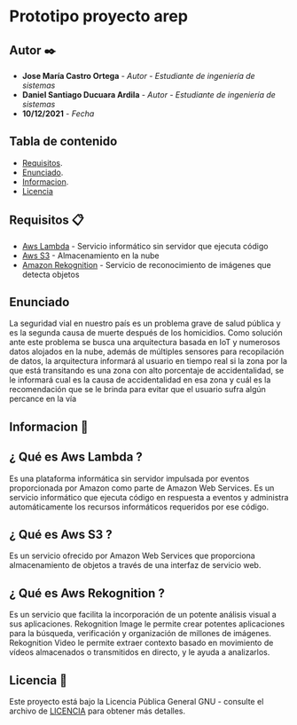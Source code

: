 # Prototipo proyecto arep




## Autor ✒️


* **Jose María Castro Ortega** - *Autor*  - *Estudiante de ingeniería de sistemas*
* **Daniel Santiago Ducuara Ardila** - *Autor*  - *Estudiante de ingeniería de sistemas*
* **10/12/2021** - *Fecha* 


## Tabla de contenido

- [Requisitos](#requisitos-).
- [Enunciado](#enunciado).
- [Informacion](#Informacion-).
- [Licencia](#licencia-)



## Requisitos 📋
* [Aws Lambda](https://aws.amazon.com/) -  Servicio informático sin servidor que ejecuta código
* [Aws S3](https://aws.amazon.com/) - Almacenamiento en la nube
* [Amazon Rekognition](https://aws.amazon.com/) - Servicio de reconocimiento de imágenes que detecta objetos

## Enunciado


La seguridad vial en nuestro país es un problema grave de salud pública y es la segunda causa de muerte después de los homicidios. Como solución ante este problema se busca una arquitectura basada en IoT y numerosos datos alojados en la nube, además de múltiples sensores para recopilación de datos, la arquitectura informará al usuario en tiempo real si la zona por la que está transitando es una zona con alto porcentaje de accidentalidad, se le informará cual es la causa de accidentalidad en esa zona y cuál es la recomendación que se le brinda para evitar que el usuario sufra algún percance en la vía 

## Informacion 🚀

## ¿ Qué es Aws Lambda ?

Es una plataforma informática sin servidor impulsada por eventos proporcionada por Amazon como parte de Amazon Web Services. Es un servicio informático que ejecuta código en respuesta a eventos y administra automáticamente los recursos informáticos requeridos por ese código.

## ¿ Qué es Aws S3 ?

Es un servicio ofrecido por Amazon Web Services que proporciona almacenamiento de objetos a través de una interfaz de servicio web.


## ¿ Qué es Aws Rekognition ?

Es un servicio que facilita la incorporación de un potente análisis visual a sus aplicaciones. Rekognition Image le permite crear potentes aplicaciones para la búsqueda, verificación y organización de millones de imágenes. Rekognition Video le permite extraer contexto basado en movimiento de vídeos almacenados o transmitidos en directo, y le ayuda a analizarlos.


## Licencia 📌

Este proyecto está bajo la Licencia Pública General GNU - consulte el archivo de [LICENCIA](https://github.com/Jose1102/PROTOTIPO_AREP/blob/main/LICENSE.txt) para obtener más detalles.
